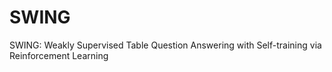 # SWING
SWING: Weakly Supervised Table Question Answering with Self-training via Reinforcement Learning
